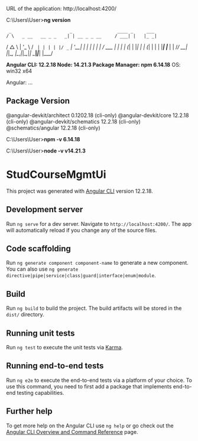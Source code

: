 URL of the application: http://localhost:4200/


C:\Users\User>**ng version**

     _                      _                 ____ _     ___
    / \   _ __   __ _ _   _| | __ _ _ __     / ___| |   |_ _|
   / △ \ | '_ \ / _` | | | | |/ _` | '__|   | |   | |    | |
  / ___ \| | | | (_| | |_| | | (_| | |      | |___| |___ | |
 /_/   \_\_| |_|\__, |\__,_|_|\__,_|_|       \____|_____|___|
                |___/


**Angular CLI: 12.2.18
Node: 14.21.3
Package Manager: npm 6.14.18**
OS: win32 x64

Angular:
...

Package                      Version
------------------------------------------------------
@angular-devkit/architect    0.1202.18 (cli-only)
@angular-devkit/core         12.2.18 (cli-only)
@angular-devkit/schematics   12.2.18 (cli-only)
@schematics/angular          12.2.18 (cli-only)


C:\Users\User>**npm -v
6.14.18**

C:\Users\User>**node -v
v14.21.3**


# StudCourseMgmtUi

This project was generated with [Angular CLI](https://github.com/angular/angular-cli) version 12.2.18.

## Development server

Run `ng serve` for a dev server. Navigate to `http://localhost:4200/`. The app will automatically reload if you change any of the source files.

## Code scaffolding

Run `ng generate component component-name` to generate a new component. You can also use `ng generate directive|pipe|service|class|guard|interface|enum|module`.

## Build

Run `ng build` to build the project. The build artifacts will be stored in the `dist/` directory.

## Running unit tests

Run `ng test` to execute the unit tests via [Karma](https://karma-runner.github.io).

## Running end-to-end tests

Run `ng e2e` to execute the end-to-end tests via a platform of your choice. To use this command, you need to first add a package that implements end-to-end testing capabilities.

## Further help

To get more help on the Angular CLI use `ng help` or go check out the [Angular CLI Overview and Command Reference](https://angular.io/cli) page.
